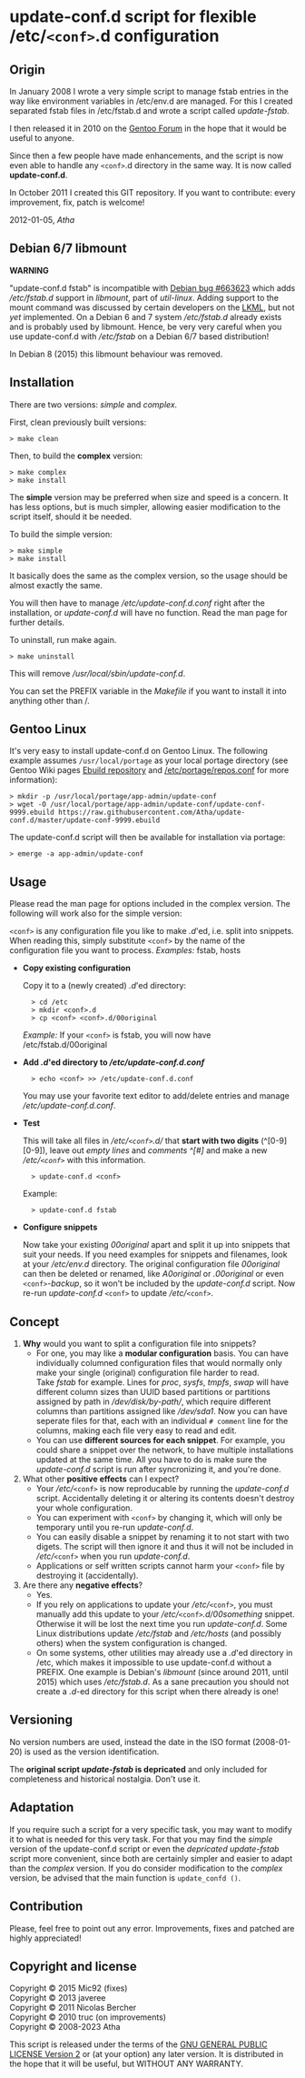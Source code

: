 update-conf.d script for flexible /etc/``<conf>``.d configuration
=================================================================


Origin
------

In January 2008 I wrote a very simple script to manage fstab entries in the way
like environment variables in /etc/env.d are managed. For this I created
separated fstab files in /etc/fstab.d and wrote a script called *update-fstab*.

I then released it in 2010 on the
[Gentoo Forum](http://forums.gentoo.org/viewtopic.php?p=6364143) in the hope
that it would be useful to anyone.

Since then a few people have made enhancements, and the script is now even able
to handle any ``<conf>``.d directory in the same way. It is now called
**update-conf.d**.

In October 2011 I created this GIT repository.
If you want to contribute: every improvement, fix, patch is welcome!

2012-01-05, *Atha*

Debian 6/7 libmount
-------------------

**WARNING**

"update-conf.d fstab" is incompatible with
[Debian bug #663623](https://bugs.debian.org/cgi-bin/bugreport.cgi?bug=663623)
which adds */etc/fstab.d* support in *libmount*, part of *util-linux*. Adding
support to the mount command was discussed by certain developers on the
[LKML](https://lkml.org/lkml/2012/1/20/104), but not *yet* implemented.
On a Debian 6 and 7 system */etc/fstab.d* already exists and is probably used
by libmount. Hence, be very very careful when you use update-conf.d with
*/etc/fstab* on a Debian 6/7 based distribution!

In Debian 8 (2015) this libmount behaviour was removed.

Installation
------------

There are two versions: *simple* and *complex.*

First, clean previously built versions:

    > make clean

Then, to build the **complex** version:

    > make complex
    > make install

The **simple** version may be preferred when size and speed is a concern. It
has less options, but is much simpler, allowing easier modification to the
script itself, should it be needed.

To build the simple version:

    > make simple
    > make install

It basically does the same as the complex version, so the usage should be
almost exactly the same.

You will then have to manage */etc/update-conf.d.conf* right after the
installation, or *update-conf.d* will have no function. Read the man page for
further details.

To uninstall, run make again.

    > make uninstall

This will remove */usr/local/sbin/update-conf.d*.

You can set the PREFIX variable in the *Makefile* if you want to install it
into anything other than /.

Gentoo Linux
------------

It's very easy to install update-conf.d on Gentoo Linux. The following example
assumes ``/usr/local/portage`` as your local portage directory (see Gentoo Wiki
pages [Ebuild repository](https://wiki.gentoo.org/wiki/Ebuild_repository) and
[/etc/portage/repos.conf](https://wiki.gentoo.org/wiki//etc/portage/repos.conf)
for more information):

    > mkdir -p /usr/local/portage/app-admin/update-conf
    > wget -O /usr/local/portage/app-admin/update-conf/update-conf-9999.ebuild https://raw.githubusercontent.com/Atha/update-conf.d/master/update-conf-9999.ebuild

The update-conf.d script will then be available for installation via portage:

    > emerge -a app-admin/update-conf

Usage
-----

Please read the man page for options included in the complex version.
The following will work also for the simple version:

``<conf>`` is any configuration file you like to make *.d*'ed, i.e. split into
snippets. When reading this, simply substitute ``<conf>`` by the name of the
configuration file you want to process. *Examples:* fstab, hosts

* **Copy existing configuration**

  Copy it to a (newly created) *.d*'ed directory:

        > cd /etc
        > mkdir <conf>.d
        > cp <conf> <conf>.d/00original

  *Example:* If your ``<conf>`` is fstab, you will now have
  /etc/fstab.d/00original

* **Add *.d*'ed directory to _/etc/update-conf.d.conf_**

        > echo <conf> >> /etc/update-conf.d.conf

  You may use your favorite text editor to add/delete entries and manage
  */etc/update-conf.d.conf*.

* **Test**

  This will take all files in */etc/``<conf>``.d/* that **start with two
  digits** (^[0-9][0-9]), leave out *empty lines* and *comments ^[#]* and make
  a new */etc/``<conf>``* with  this information.

        > update-conf.d <conf>

  Example:

        > update-conf.d fstab

* **Configure snippets**

  Now take your existing *00original* apart and split it up into snippets that
  suit your needs. If you need examples for snippets and filenames, look at
  your */etc/env.d* directory. The original configuration file *00original* can
  then be deleted or renamed, like *A0original* or *.00original* or even
  ``<conf>``*-backup*, so it won't be included by the *update-conf.d* script.
  Now re-run *update-conf.d* ``<conf>`` to update */etc/*``<conf>``.

Concept
-------

1. **Why** would you want to split a configuration file into snippets?
   * For one, you may like a **modular configuration** basis. You can have
     individually columned configuration files that would normally only make
     your single (original) configuration file harder to read.  
     Take *fstab* for example. Lines for *proc*, *sysfs*, *tmpfs*, *swap* will
     have different column sizes than UUID based partitions or partitions
     assigned by path in */dev/disk/by-path/*, which require different columns
     than partitions assigned like */dev/sda1*. Now you can have seperate
     files for that, each with an individual ``# comment`` line for the
     columns, making each file very easy to read and edit.
   * You can use **different sources for each snippet**. For example, you could
     share a snippet over the network, to have multiple installations updated
     at the same time. All you have to do is make sure the *update-conf.d*
     script is run after syncronizing it, and you're done.
2. What other **positive effects** can I expect?
   * Your */etc/*``<conf>`` is now reproducable by running the *update-conf.d*
     script. Accidentally deleting it or altering its contents doesn't destroy
     your whole configuration.
   * You can experiment with ``<conf>`` by changing it, which will only be
     temporary until you re-run *update-conf.d*.
   * You can easily disable a snippet by renaming it to not start with two
     digets. The script will then ignore it and thus it will not be included in
     */etc/*``<conf>`` when you run *update-conf.d*.
   * Applications or self written scripts cannot harm your ``<conf>`` file by
     destroying it (accidentally).
3. Are there any **negative effects**?
   * Yes.
   * If you rely on applications to update your */etc/*``<conf>``, you must
     manually add this update to your */etc/*``<conf>``*.d/00something* snippet.
     Otherwise it will be lost the next time you run *update-conf.d*. Some
     Linux distributions update */etc/fstab* and */etc/hosts* (and possibly
     others) when the system configuration is changed.
   * On some systems, other utilities may already use a *.d*'ed directory in
     /etc, which makes it impossible to use update-conf.d without a PREFIX. One
     example is Debian's *libmount* (since around 2011, until 2015) which uses
     */etc/fstab.d*.
     As a sane precaution you should not create a *.d*-ed directory for this
     script when there already is one!

Versioning
----------

No version numbers are used, instead the date in the ISO format (2008-01-20) is
used as the version identification.

The **original script _update-fstab_ is depricated** and only included for
completeness and historical nostalgia. Don't use it.

Adaptation
----------

If you require such a script for a very specific task, you may want to modify
it to what is needed for this very task. For that you may find the *simple*
version of the update-conf.d script or even the *depricated update-fstab* script
more convenient, since both are certainly simpler and easier to adapt than the
*complex* version.
If you do consider modification to the *complex* version, be advised that the
main function is ``update_confd ()``.

Contribution
------------

Please, feel free to point out any error. Improvements, fixes and patched are
highly appreciated!

Copyright and license
---------------------

Copyright © 2015 Mic92 (fixes)  
Copyright © 2013 javeree  
Copyright © 2011 Nicolas Bercher  
Copyright © 2010 truc (on improvements)  
Copyright © 2008-2023 Atha

This script is released under the terms of the [GNU GENERAL PUBLIC LICENSE
Version 2](http://www.gnu.org/licenses/gpl-2.0-standalone.html) or (at your
option) any later version.
It is distributed in the hope that it will be useful, but WITHOUT ANY WARRANTY.

